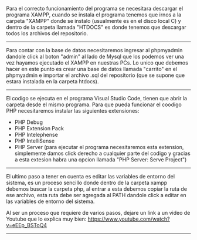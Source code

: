 Para el correcto funcionamiento del programa se necesitara descargar el programa XAMPP,
cuando se instala el programa tenemos que irnos a la carpeta "XAMPP" donde se instalo
(usualmente es en el disco local C) y dentro de la carpeta llamada "HTDOCS" es donde tenemos
que descargar todos los archivos del repositorio.

---

Para contar con la base de datos necesitaremos ingresar al phpmyadmin dandole click al boton "admin" al lado de Mysql
que los podemos ver una vez hayamos ejecutado el XAMPP en nuestras PCs. Lo unico que debemos
hacer en este punto es crear una base de datos llamada "carrito" en el phpmyadmin e importar el archivo .sql
del repositorio (que se supone que estara instalada en la carpeta htdocs).

---

El codigo se ejecuta en el programa Visual Studio Code, tienen que abrir la carpeta desde el mismo programa.
Para que pueda funcionar el coodigo PHP necesitaremos instalar las siguientes extensiones:

- PHP Debug
- PHP Extension Pack
- PHP Intelephense
- PHP IntelliSense
- PHP Server (para ejecutar el programa necesitaremos esta extension, simplemente damos click derecho a cualquier parte
  del codigo y gracias a esta extesion habra una opcion llamada "PHP Server: Serve Project")

---

El ultimo paso a tener en cuenta es editar las variables de entorno del sistema, es un proceso sencillo
donde dentro de la carpeta xampp debemos buscar la carpeta php, al entrar a esta debemos copiar la ruta
de ese archivo, esta ruta debe ser agregada al PATH dandole click a editar en las variables de entorno del sistema.

Al ser un proceso que requiere de varios pasos, dejare un link a un video de Youtube que lo explica muy bien:
https://www.youtube.com/watch?v=eEEp_BSToQ4

---
